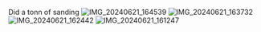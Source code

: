 Did a tonn of sanding
![IMG_20240621_164539](https://github.com/devramsean0/Mum-birthdaygift-2024/assets/81807361/3c75b40f-524d-42cb-a770-7c002cef1a85)
![IMG_20240621_163732](https://github.com/devramsean0/Mum-birthdaygift-2024/assets/81807361/c9b59f07-2bb5-452f-a19a-011cdfb993a4)
![IMG_20240621_162442](https://github.com/devramsean0/Mum-birthdaygift-2024/assets/81807361/e8d5ea35-e8b3-4843-8547-9ab97aaf2103)
![IMG_20240621_161247](https://github.com/devramsean0/Mum-birthdaygift-2024/assets/81807361/3fc1a883-4bff-46bb-a9bc-7b1e92b49f46)
